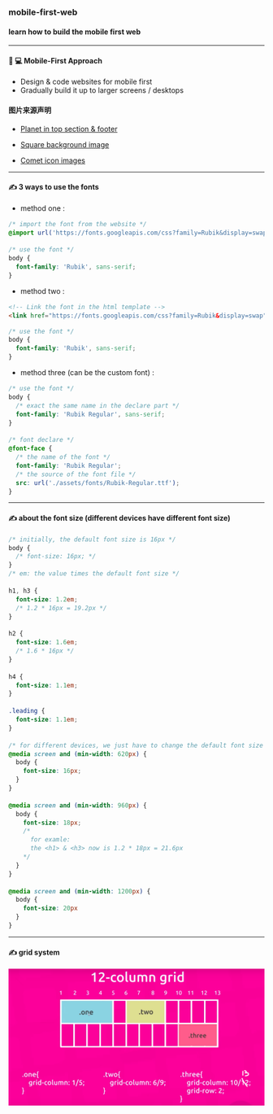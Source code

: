 ### mobile-first-web

#### learn how to build the mobile first web

---

#### :iphone: :computer: Mobile-First Approach
- Design & code websites for mobile first
- Gradually build it up to larger screens / desktops

#### 图片来源声明
- [Planet in top section & footer](https://stock.adobe.com/uk/images/fantasy-cartoon-planet-fantastic-alien-planets-space-world-game-vector-elements-galaxy-space-fantastic-planet-for-gui-illustration/225345787)

- [Square background image](https://stock.adobe.com/uk/images/retro-futuristic-neon-grid-background-80s-design-3d-illustration/298537506)

- [Comet icon images](https://stock.adobe.com/uk/images/comet-asteroid-and-meteorite-cartoon-space-objects-atmospheric-fireballs-vector-set-illustration-of-asteroid-and-comet-meteor-and-meteorite/231710073)

---

#### :writing_hand: 3 ways to use the fonts
- method one :
```css
/* import the font from the website */
@import url('https://fonts.googleapis.com/css?family=Rubik&display=swap');

/* use the font */
body {
  font-family: 'Rubik', sans-serif;
}
```

- method two :
```html
<!-- Link the font in the html template -->
<link href="https://fonts.googleapis.com/css?family=Rubik&display=swap" rel="stylesheet">
```
```css
/* use the font */
body {
  font-family: 'Rubik', sans-serif;
}
```

- method three (can be the custom font) :
```css
/* use the font */
body {
  /* exact the same name in the declare part */
  font-family: 'Rubik Regular', sans-serif;
}

/* font declare */
@font-face {
  /* the name of the font */
  font-family: 'Rubik Regular';
  /* the source of the font file */
  src: url('./assets/fonts/Rubik-Regular.ttf');
}
```

---

#### :writing_hand: about the font size (different devices have different font size)
```css
/* initially, the default font size is 16px */
body {
  /* font-size: 16px; */
}
/* em: the value times the default font size */

h1, h3 {
  font-size: 1.2em;
  /* 1.2 * 16px = 19.2px */
}

h2 {
  font-size: 1.6em;
  /* 1.6 * 16px */
}

h4 {
  font-size: 1.1em;
}

.leading {
  font-size: 1.1em;
}

/* for different devices, we just have to change the default font size */
@media screen and (min-width: 620px) {
  body {
    font-size: 16px;
  }
}

@media screen and (min-width: 960px) {
  body {
    font-size: 18px;
    /*
      for examle:
      the <h1> & <h3> now is 1.2 * 18px = 21.6px
    */
  }
}

@media screen and (min-width: 1200px) {
  body {
    font-size: 20px
  }
}
```

---

#### :writing_hand: grid system
![12-grid](./assets/screen-shots/grid.png)
